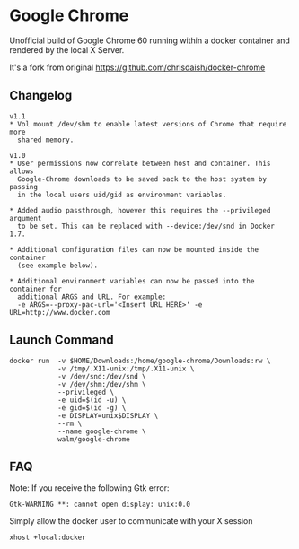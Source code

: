 # Google Chrome

Unofficial build of Google Chrome 60 running within a docker container and
rendered by the local X Server.

It's a fork from original https://github.com/chrisdaish/docker-chrome

## Changelog

```
v1.1
* Vol mount /dev/shm to enable latest versions of Chrome that require more
  shared memory.

v1.0
* User permissions now correlate between host and container. This allows
  Google-Chrome downloads to be saved back to the host system by passing
  in the local users uid/gid as environment variables.

* Added audio passthrough, however this requires the --privileged argument
  to be set. This can be replaced with --device:/dev/snd in Docker 1.7.

* Additional configuration files can now be mounted inside the container
  (see example below).

* Additional environment variables can now be passed into the container for
  additional ARGS and URL. For example:
  -e ARGS=--proxy-pac-url='<Insert URL HERE>' -e URL=http://www.docker.com
```

## Launch Command

```
docker run  -v $HOME/Downloads:/home/google-chrome/Downloads:rw \
            -v /tmp/.X11-unix:/tmp/.X11-unix \
            -v /dev/snd:/dev/snd \
            -v /dev/shm:/dev/shm \
            --privileged \
            -e uid=$(id -u) \
            -e gid=$(id -g) \
            -e DISPLAY=unix$DISPLAY \
            --rm \
            --name google-chrome \
            walm/google-chrome
```

## FAQ

Note: If you receive the following Gtk error:

```
Gtk-WARNING **: cannot open display: unix:0.0
```

Simply allow the docker user to communicate with your X session

```
xhost +local:docker
```
